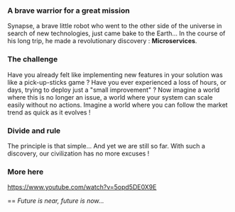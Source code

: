 ### A brave warrior for a great mission
Synapse, a brave little robot who went to the other side of the universe in search of new technologies, just came bake to the Earth...
In the course of his long trip, he made a revolutionary discovery : **Microservices**.

### The challenge
Have you already felt like implementing new features in your solution was like a pick-up-sticks game ?
Have you ever experienced a loss of hours, or days, trying to deploy just a "small improvement" ?
Now imagine a world where this is no longer an issue, a world where your system can scale easily without no actions.
Imagine a world where you can follow the market trend as quick as it evolves !

### Divide and rule
The principle is that simple... And yet we are still so far.
With such a discovery, our civilization has no more excuses !

### More here
https://www.youtube.com/watch?v=5opd5DE0X9E  

==
_Future is near, future is now..._  

